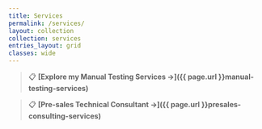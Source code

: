 ```yaml
---
title: Services
permalink: /services/
layout: collection
collection: services
entries_layout: grid
classes: wide
---
```


> 📋 **[Explore my Manual Testing Services →]({{ page.url }}manual-testing-services)**


> 📋 **[Pre-sales Technical Consultant →]({{ page.url }}presales-consulting-services)**
